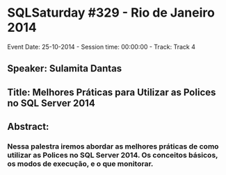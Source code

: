 # SQLSaturday #329 - Rio de Janeiro 2014
Event Date: 25-10-2014 - Session time: 00:00:00 - Track: Track 4
## Speaker: Sulamita Dantas
## Title: Melhores Práticas para Utilizar as Polices no SQL Server 2014
## Abstract:
### Nessa palestra iremos abordar as melhores práticas de como utilizar as Polices no SQL Server 2014.  Os conceitos básicos, os modos de execução, e o que monitorar. 
